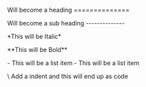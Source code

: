 Will become a heading ==============

Will become a sub heading --------------

\*This will be Italic\*

\*\*This will be Bold\*\*

\- This will be a list item
\- This will be a list item

\    Add a indent and this will end up as code
